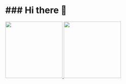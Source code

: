 # ### Hi there 👋


<p align="left">
<a href="https://github.com/LaraBusyanil/Lara">
  <img height="180em" src="https://github-readme-stats-eight-theta.vercel.app/api?username=larabusyanil&show_icons=true&theme=algolia&include_all_commits=true&count_private=true"/>
  <img height="180em" src="https://github-readme-stats-eight-theta.vercel.app/api/top-langs/?username=larabusyanil&layout=compact&langs_count=8&theme=algolia"/>
</a>
</p>
